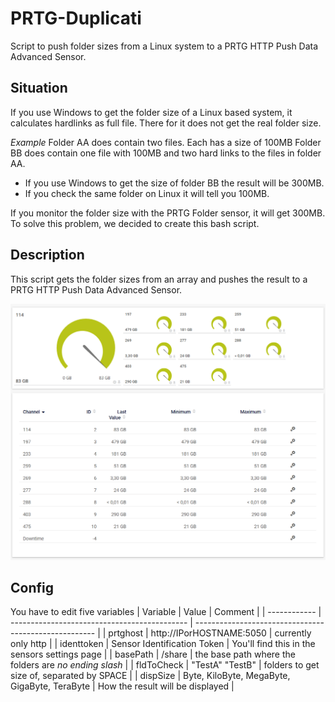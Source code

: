 # PRTG-Duplicati
Script to push folder sizes from a Linux system to a PRTG HTTP Push Data Advanced Sensor.

## Situation
If you use Windows to get the folder size of a Linux based system, it calculates hardlinks as full file. There for it does not get the real folder size.

*Example*
Folder AA does contain two files. Each has a size of 100MB
Folder BB does contain one file with 100MB and two hard links to the files in folder AA.
- If you use Windows to get the size of folder BB the result will be 300MB.
- If you check the same folder on Linux it will tell you 100MB.

If you monitor the folder size with the PRTG Folder sensor, it will get 300MB. To solve this problem, we decided to create this bash script.


## Description
This script gets the folder sizes from an array and pushes the result to a PRTG HTTP Push Data Advanced Sensor.

![PRTG Screenshot](/Screenshots/prtg.PNG?raw=true "PRTG Screenshot")


## Config
You have to edit five variables
| Variable     | Value                                        | Comment                                               |
| ------------ | -------------------------------------------- | ----------------------------------------------------- |
| prtghost     | http://IPorHOSTNAME:5050                     | currently only http                                   |
| identtoken   | Sensor Identification Token                  | You'll find this in the sensors settings page         |
| basePath     | /share                                       | the base path where the folders are *no ending slash* |
| fldToCheck   | "TestA" "TestB"                              | folders to get size of, separated by SPACE            |
| dispSize     | Byte, KiloByte, MegaByte, GigaByte, TeraByte | How the result will be displayed                      |